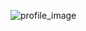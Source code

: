 ![profile_image](https://avatars1.githubusercontent.com/u/26655278?s=400&u=69427acc327a392f2b48cac20124edc2aa60fecf&v=4)
